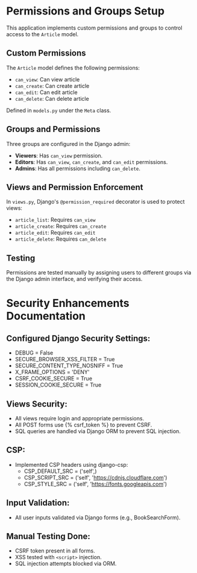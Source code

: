 # Permissions and Groups Setup

This application implements custom permissions and groups to control access to the `Article` model.

## Custom Permissions

The `Article` model defines the following permissions:

- `can_view`: Can view article
- `can_create`: Can create article
- `can_edit`: Can edit article
- `can_delete`: Can delete article

Defined in `models.py` under the `Meta` class.

## Groups and Permissions

Three groups are configured in the Django admin:

- **Viewers**: Has `can_view` permission.
- **Editors**: Has `can_view`, `can_create`, and `can_edit` permissions.
- **Admins**: Has all permissions including `can_delete`.

## Views and Permission Enforcement

In `views.py`, Django's `@permission_required` decorator is used to protect views:

- `article_list`: Requires `can_view`
- `article_create`: Requires `can_create`
- `article_edit`: Requires `can_edit`
- `article_delete`: Requires `can_delete`

## Testing

Permissions are tested manually by assigning users to different groups via the Django admin interface, and verifying their access.




# Security Enhancements Documentation

## Configured Django Security Settings:
- DEBUG = False
- SECURE_BROWSER_XSS_FILTER = True
- SECURE_CONTENT_TYPE_NOSNIFF = True
- X_FRAME_OPTIONS = 'DENY'
- CSRF_COOKIE_SECURE = True
- SESSION_COOKIE_SECURE = True

## Views Security:
- All views require login and appropriate permissions.
- All POST forms use {% csrf_token %} to prevent CSRF.
- SQL queries are handled via Django ORM to prevent SQL injection.

## CSP:
- Implemented CSP headers using django-csp:
  - CSP_DEFAULT_SRC = ('self',)
  - CSP_SCRIPT_SRC = ('self', 'https://cdnjs.cloudflare.com')
  - CSP_STYLE_SRC = ('self', 'https://fonts.googleapis.com')

## Input Validation:
- All user inputs validated via Django forms (e.g., BookSearchForm).

## Manual Testing Done:
- CSRF token present in all forms.
- XSS tested with `<script>` injection.
- SQL injection attempts blocked via ORM.